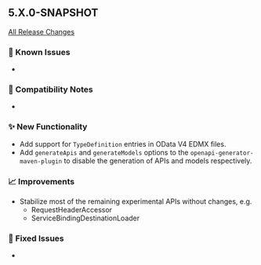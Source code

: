 ## 5.X.0-SNAPSHOT

[All Release Changes](https://github.com/SAP/cloud-sdk-java/releases)

### 🚧 Known Issues

- 

### 🔧 Compatibility Notes

- 

### ✨ New Functionality

- Add support for `TypeDefinition` entries in OData V4 EDMX files.
- Add `generateApis` and `generateModels` options to the `openapi-generator-maven-plugin` to
  disable the generation of APIs and models respectively.

### 📈 Improvements

- Stabilize most of the remaining experimental APIs without changes, e.g.
  - RequestHeaderAccessor
  - ServiceBindingDestinationLoader

### 🐛 Fixed Issues

- 
